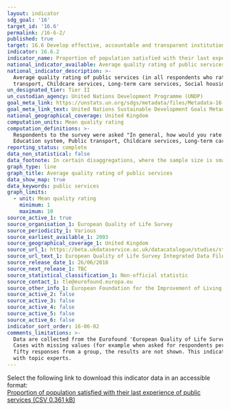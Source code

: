 ```yaml
---
layout: indicator
sdg_goal: '16'
target_id: '16.6'
permalink: /16-6-2/
published: true
target: 16.6 Develop effective, accountable and transparent institutions at all levels
indicator: 16.6.2
indicator_name: Proportion of population satisfied with their last experience of public services
national_indicator_available: Average quality rating of public services in the UK
national_indicator_description: >-
  Average quality rating of public services (in all respondents who rated at least three services). The mean quality rating is based on a rating on a scale from 1 to 10 of at least three of the following public services in the relevant country - Health services, Education system, Public
  transport, Childcare services, Long-term care services, Social housing, State pension system.
un_designated_tier: Tier II
un_custodian_agency: United Nations Development Programme (UNDP)
goal_meta_link: https://unstats.un.org/sdgs/metadata/files/Metadata-16-06-02.pdf
goal_meta_link_text: United Nations Sustainable Development Goals Metadata (PDF 4.0 MB)
national_geographical_coverage: United Kingdom
computation_units: Mean quality rating
computation_definitions: >-
  Respondents to the survey were asked "In general, how would you rate the quality of each of the following public services in [COUNTRY]?" 7 public services are rated on a scale from 1 to 10, with 1 indicating 'very poor quality', and 10 indicating 'very high quality' (Health services,
  Education system, Public transport, Childcare services, Long-term care services, Social housing, State pension system).
reporting_status: complete
data_non_statistical: false
data_footnote: In certain disaggregations, where the sample size is smaller than 50, figures have been suppressed due to the low sample size
graph_type: line
graph_title: Average quality rating of public services
data_show_map: true
data_keywords: public services
graph_limits:
  - unit: Mean quality rating
    minimum: 1
    maximum: 10
source_active_1: true
source_organisation_1: European Quality of Life Survey
source_periodicity_1: Various
source_earliest_available_1: 2003
source_geographical_coverage_1: United Kingdom
source_url_1: https://beta.ukdataservice.ac.uk/datacatalogue/studies/study?id=7348
source_url_text_1: European Quality of Life Survey Integrated Data File, 2003-2016
source_release_date_1: 26/06/2018
source_next_release_1: TBC
source_statistical_classification_1: Non-official statistic
source_contact_1: tle@eurofound.europa.eu
source_other_info_1: European Foundation for the Improvement of Living and Working Conditions. (2018). European Quality of Life Survey Integrated Data File, 2003-2016. [data collection]. 3rd Edition. UK Data Service. SN - 7348, http://doi.org/10.5255/UKDA-SN-7348-3
source_active_2: false
source_active_3: false
source_active_4: false
source_active_5: false
source_active_6: false
indicator_sort_order: 16-06-02
comments_limitations: >-
  Data are collected from the Eurofound 'European Quality of Life Survey'. Income is presented by income quartiles (from lowest income quartile 1 to highest income quartile 4), which were calculated based on equivalised income in PPP euros for the respondents who provided this information.
  Cases with missing values (for example when asked for respondents perceived quality of services, they answered "don't know", or refused to answer spontaneously) have been included in the calculations where the respondent has rated at least three services. Where there were fewer than
  fifty responses from a group, the results are not shown. This indicator is being used as an approximation of the UN SDG Indicator. Where possible, we will work to identify or develop UK data to meet the global indicator specification. This indicator has been identified in collaboration
  with topic experts.
---
```

Select the following link to download this indicator data in an accessible format:<br>[Proportion of population satisfied with their last experience of public services (CSV 0.361 kB)](https://sustainabledevelopment-uk.github.io/sdg-data/data/16-6-2.csv)
